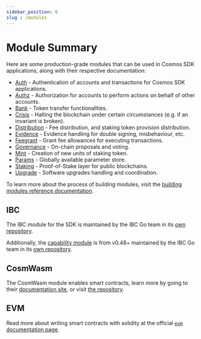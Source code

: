 ```yaml
---
sidebar_position: 0
slug : /modules
---
```


# Module Summary

Here are some production-grade modules that can be used in Cosmos SDK applications, along with their respective documentation:

* [Auth](auth/README.md) - Authentication of accounts and transactions for Cosmos SDK applications.
* [Authz](authz/README.md) - Authorization for accounts to perform actions on behalf of other accounts.
* [Bank](bank/README.md) - Token transfer functionalities.
* [Crisis](crisis/README.md) - Halting the blockchain under certain circumstances (e.g. if an invariant is broken).
* [Distribution](distribution/README.md) - Fee distribution, and staking token provision distribution.
* [Evidence](evidence/README.md) - Evidence handling for double signing, misbehaviour, etc.
* [Feegrant](feegrant/README.md) - Grant fee allowances for executing transactions.
* [Governance](gov/README.md) - On-chain proposals and voting.
* [Mint](mint/README.md) - Creation of new units of staking token.
* [Params](params/README.md) - Globally available parameter store.
* [Staking](staking/README.md) - Proof-of-Stake layer for public blockchains.
* [Upgrade](upgrade/README.md) - Software upgrades handling and coordination.

To learn more about the process of building modules, visit the [building modules reference documentation](https://docs.cosmos.network/main/building-modules/intro).

## IBC

The IBC module for the SDK is maintained by the IBC Go team in its [own repository](https://github.com/cosmos/ibc-go).

Additionally, the [capability module](https://github.com/cosmos/ibc-go/tree/fdd664698d79864f1e00e147f9879e58497b5ef1/modules/capability) is from v0.48+ maintained by the IBC Go team in its [own repository](https://github.com/cosmos/ibc-go/tree/fdd664698d79864f1e00e147f9879e58497b5ef1/modules/capability).

## CosmWasm

The CosmWasm module enables smart contracts, learn more by going to their [documentation site](https://book.cosmwasm.com/), or visit [the repository](https://github.com/CosmWasm/cosmwasm).

## EVM

Read more about writing smart contracts with solidity at the official [`evm` documentation page](https://docs.evmos.org/modules/evm/).
